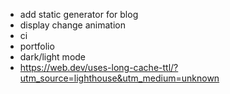 -   add static generator for blog
-   display change animation
-   ci
-   portfolio
-   dark/light mode
-   https://web.dev/uses-long-cache-ttl/?utm_source=lighthouse&utm_medium=unknown
